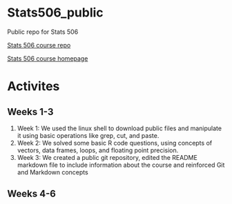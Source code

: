 # Stats506_public
Public repo for Stats 506

[Stats 506 course repo](https://github.com/jbhender/Stats506_F20)

[Stats 506 course homepage](http://jbhender.github.io/Stats506/F20/)


# Activites

## Weeks 1-3

1. Week 1: We used the linux shell to download public files and manipulate it using basic operations like grep, cut, and paste.
2. Week 2: We solved some basic R code questions, using concepts of vectors, data frames, loops, and floating point precision.
3. Week 3: We created a public git repository, edited the README markdown file to include information about the course and reinforced Git and Markdown concepts

## Weeks 4-6